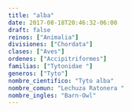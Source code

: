 ```yaml
---
title: "alba"
date: 2017-08-18T20:46:32-06:00
draft: false
reinos: ["Animalia"]
divisiones: ["Chordata"]
clases: ["Aves"]
ordenes: ["Accipitriformes"]
familias: ["Tytonidae "]
generos: ["Tyto"]
nombre_cientifico: "Tyto alba"
nombre_comun: "Lechuza Ratonera "
nombre_ingles: "Barn-Owl"
---
```

